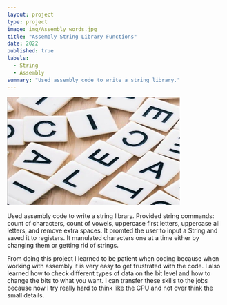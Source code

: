```yaml
---
layout: project
type: project
image: img/Assembly words.jpg
title: "Assembly String Library Functions"
date: 2022
published: true
labels:
  - String
  - Assembly
summary: "Used assembly code to write a string library."
---
```


<img class="img-fluid" src="../img/Assembly words.jpg" width="400" height="250">

Used assembly code to write a string library. Provided string commands: count of characters, count of vowels, uppercase first letters, uppercase all letters, and remove extra spaces. 
It promted the user to input a String and saved it to registers. It manulated characters one at a time either by changing them or getting rid of strings.

From doing this project I learned to be patient when coding because when working with assembly it is very easy to get frustrated with the code. I also learned how to check different types of data on the bit level and how to change the bits to what you want. I can transfer these skills to the jobs because now I try really hard to think like the CPU and not over think the small details.

